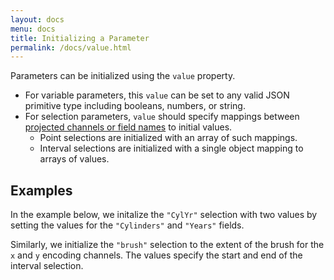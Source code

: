 ```yaml
---
layout: docs
menu: docs
title: Initializing a Parameter
permalink: /docs/value.html
---
```


Parameters can be initialized using the `value` property.

- For variable parameters, this `value` can be set to any valid JSON primitive type including booleans, numbers, or string.
- For selection parameters, `value` should specify mappings between [projected channels or field names](project.html) to initial values.
  - Point selections are initialized with an array of such mappings.
  - Interval selections are initialized with a single object mapping to arrays of values.

## Examples

In the example below, we initalize the `"CylYr"` selection with two values by setting the values for the `"Cylinders"` and `"Years"` fields.

<div class="vl-example" data-name="interactive_point_init"></div>

Similarly, we initialize the `"brush"` selection to the extent of the brush for the `x` and `y` encoding channels. The values specify the start and end of the interval selection.

<div class="vl-example" data-name="interactive_brush"></div>
